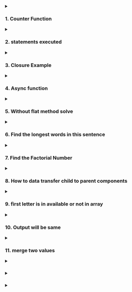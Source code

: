 <details>
<summary>
<h3>1. Counter Function</h3>
</summary>

```js
function counter() {
  let count = 0;
  return {
    increment: function () {
      count++;
      console.log(count);
    },
    decrement: function () {
      count--;
      console.log(count);
    },
  };
}

const mycounter = counter();
mycounter.increment();
mycounter.decrement();
```

The `counter` function you've provided is a classic example of a closure in JavaScript. Here's a detailed explanation of how it works:

**The counter Function**

```js
function counter() {
  let count = 0;
  return {
    increment: function () {
      count++;
      console.log(count);
    },
    decrement: function () {
      count--;
      console.log(count);
    },
  };
}
```

**Breakdown and Explanation**

1. **Function Declaration:**

   - The `counter` function is declared. It doesn't take any parameters.

1. **Local Variable:**

   - Inside the `counter` function, a local variable count is declared and initialized to `0`.

1. **Returning an Object:**

   - The counter function returns an object that contains two methods: increment and decrement.

1. Methods:

   - `increment`: This method increases the value of count by 1 and then logs the current value of `count` to the console.
   - `decrement`: This method decreases the value of count by 1 and then logs the current value of `count` to the console.

**Closures in Action**

When the `counter` function is called, it returns an object containing the `increment` and `decrement` methods. These methods form closures over the count variable. This means they have access to the `count` variable even after the `counter` function has finished executing.

Example Usage

```js
const myCounter = counter();

myCounter.increment(); // 1
myCounter.increment(); // 2
myCounter.decrement(); // 1
```

**Explanation:**

1.  **Calling counter:**

    - `const myCounter = counter();`
    - This calls the `counter` function and assigns the returned object to `myCounter`.

1.  **Increment Method:**

        - `myCounter.increment();` increments the count by `1` and logs 1.
        - `myCounter.increment();` increments the count by `1` again and logs `2`.

    1.** Decrement Method:**

        - `myCounter.decrement();` decrements the count by `1` and logs `1`.

**Why Use Closures?**

Closures are useful for creating private variables and methods. In this example, the count variable is private to the `counter` function and can't be accessed directly from the outside. It can only be modified using the `increment` and `decrement` methods, providing controlled access to the variable.

This pattern is often used to create modules or factory functions that encapsulate and manage state in a controlled manner.

</details>

<details>
<summary>
<h3>2. statements  executed</h3>
</summary>

```js
console.log("Start");
setTimeout(() => {
  console.log("settimeout");
}, 0);
Promise.resolve().then(() => {
  console.log("promise");
});
console.log("End");
```

**Step-by-Step Execution:**

1. **Synchronous Code Execution:**

   - JavaScript starts executing the code from top to bottom.

1. **First console.log("Start"):**

   - This is a synchronous operation. "Start" is logged to the console immediately.
   - Output: Start

1. **setTimeout with 0 ms delay:**

   - The setTimeout function is called with a delay of 0 milliseconds.
   - The callback function (() => { console.log("settimeout"); }) is scheduled to run after the current call stack is empty and after all the currently pending microtasks have been processed. It is placed in the task queue (or macro task queue).

1. **Promise.resolve().then(...):**

   - A resolved promise is created, and the .then method is called on it.
   - The callback function inside .then (() => { console.log("promise"); }) is scheduled to run as a microtask, which will be executed after the current synchronous code is finished but before any tasks from the task queue.

1. **Second console.log("End"):**

   - This is a synchronous operation. "End" is logged to the console immediately.
   - Output: End

1. **Microtasks Execution:**

   - After the synchronous code has finished executing, the JavaScript engine checks the microtask queue.
   - The callback function from the resolved promise is in the microtask queue, so it is executed next.
   - Output: `promise`

1. **Task Queue Execution:**

   - After the microtasks have been executed, the JavaScript engine checks the task queue.
   - The callback function from the `setTimeout` is in the task queue and is executed.
   - Output: `settimeout`

**Final Order of Output:**

1. `Start`
1. `End`
1. `promise`
1. `settimeout`

**Why This Order?**

- Synchronous code (`console.log` statements) is executed first.
- Microtasks (callbacks from promises) are executed after the synchronous code but before the task queue.
- Tasks (`callbacks from setTimeout`) are executed after all microtasks have been processed.

</details>
</details>
<details>
<summary>
<h3>3. Closure Example</h3>
</summary>

```js
var x = 1;
function outer() {
  console.log(x);
  function inner() {
    console.log(x);
  }
  var x = 10;
  inner();
}
outer();
```

**Step-by-Step Execution**

1. Global Scope:

   ```js
   var x = 1;
   ```

   - The variable x is declared and initialized with the value 1 in the global scope.

1. Function Declaration:

   ```js
   function outer() { ... }

   ```

   - The function outer is declared in the global scope.

1. Calling outer():

   ```js
   outer();
   ```

   - The outer function is called.

**Inside the outer Function**

1.  **Variable x Declaration (Hoisting):**

    ```js
    var x = 10;
    ```

    - Due to JavaScript's hoisting mechanism, the declaration of x is hoisted to the top of the function scope, but not its initialization. So, the code inside outer looks like this after hoisting:

    ```js
    function outer() {
      var x;
      console.log(x);
      function inner() {
        console.log(x);
      }
      x = 10;
      inner();
    }
    ```

1.  First console.log(x):

    ```js
    console.log(x);
    ```

    - At this point, x is declared but not yet initialized, so it is undefined.
    - Output: undefined

1.  Calling inner():

    ````js
    inner();

        ```

    **Inside the inner Function**

    ````

1.  console.log(x) in inner:

    ```js
    console.log(x);
    ```

    - inner function has access to the x variable declared in outer's scope due to lexical scoping.
    - By the time inner is called, x has been initialized to 10 in the outer function scope.
    - Output: 10

**Execution Summary**

- The global x is 1, but it is shadowed by the local x inside the outer function.
- When outer is called:
  - The first console.log(x) logs undefined because the local x is declared but not yet initialized.
  - The inner function logs 10 because by the time it is called, the local x in outer has been initialized to 10.

**Final Output**

The final output of the code is:

```js
undefined;
10;
```

This output demonstrates JavaScript's hoisting and scoping mechanisms, where variable declarations are hoisted to the top of their scope but initializations are not, and functions have access to variables in their lexical scope.

</details>

<details>
<summary>
<h3>4. Async function</h3>
</summary>

```js
async function foo() {
  return "Hello world";
}

const result = foo();
console.log(result);
```

**Explanation**:

1. async Function:

   - The async keyword before a function declaration (async function foo() { ... }) ensures that the function always returns a promise. In this case, foo() returns a promise that resolves with the value "Hello world".

1. Calling foo():

   - When foo() is called, it starts executing synchronously. However, because it's an async function, it immediately returns a promise.

1. Promise Returned by foo():

   - The expression const result = foo(); assigns the promise returned by foo() to the variable result.

1. Logging result:

   - console.log(result); logs the promise object itself, not the resolved value "Hello world".

**Output**:

When you run this code, the output logged to the console will be:

```js
Promise {<resolved>: "Hello world"}

```

**Understanding the Output:**

- `foo()` returns a promise immediately with the resolved value `"Hello world".`
- c`onsole.log(result)`; logs the promise object itself, which includes information about its state (`resolved`) and the resolved value `("Hello world").`
  **Accessing the Resolved Value:**

To access the resolved value `"Hello world"` from the promise returned by foo(), you need to use `.then()` or `async/await:`

- Using `.then()`:

```js
foo().then((result) => {
  console.log(result); // Output: Hello world
});
```

Using `async/await` (within an `async` function):

```js
async function example() {
  const result = await foo();
  console.log(result); // Output: Hello world
}

example();
```

**Summary**:

- `async` functions always return a promise.
- Calling an `async` function returns a promise immediately, even before the function completes execution.
- To get the resolved value from an `async` function, you typically use .`then()` or await within an async function.

</details>
<details>
<summary>
<h3>5. Without flat method solve</h3>
</summary>

To convert a nested array, such as `[[1, 2], [3, 4], [5]]`, into a single flat array without using the `Array.prototype.flat()` method, you can use various techniques. One common approach is to use the `Array.prototype.concat()` method along with the `spread` operator, `Array.prototype.reduce()`, or a simple loop.

**Using `concat()` with Spread Operator**

The spread operator `...` can be used to unpack elements from an array. By spreading the nested arrays into `concat()`, you can concatenate them into a single array.

```js
const arr = [[1, 2], [3, 4], [5]];
const flattenedArr = [].concat(...arr);

console.log(flattenedArr); // Output: [1, 2, 3, 4, 5]
```

**Using reduce()**

The `reduce()` method can also be used to accumulate the elements of the nested arrays into a single array.

```js
const arr = [[1, 2], [3, 4], [5]];
const flattenedArr = arr.reduce((acc, curr) => acc.concat(curr), []);

console.log(flattenedArr); // Output: [1, 2, 3, 4, 5]
```

Here, `acc` is the accumulator that starts as an empty array `[],` and curr represents the current sub-array being iterated over. The `concat()` method combines each sub-array (`curr`) into the accumulator (`acc`).

**Using a For Loop**

You can also flatten the array using a traditional `for` loop.

```js
const arr = [[1, 2], [3, 4], [5]];
const flattenedArr = [];

for (let i = 0; i < arr.length; i++) {
  for (let j = 0; j < arr[i].length; j++) {
    flattenedArr.push(arr[i][j]);
  }
}

console.log(flattenedArr); // Output: [1, 2, 3, 4, 5]
```

In this example, two nested loops iterate over the sub-arrays and push each element into the `flattenedArr` array.

Each of these methods effectively flattens the nested array `[[1, 2], [3, 4], [5]] `into `[1, 2, 3, 4, 5] `without using the `flat()` method. The choice of method can depend on personal preference or specific requirements related to performance or readability.

</details>
<details>
<summary>
<h3>6. Find the longest words in this sentence</h3>
</summary>


To find the longest word within a string in JavaScript, you can follow these steps:

  - Split the string into an array of words.
  - Iterate through the array to find the longest word.
  - Keep track of the longest word found.

Here’s an example of how you can implement this:
```js
function findLongestWord(str) {
  // Split the string into an array of words using spaces as the delimiter
  const words = str.split(' ');
  
  // Initialize a variable to keep track of the longest word
  let longestWord = '';

  // Iterate through the array of words
  for (const word of words) {
    // If the current word's length is greater than the longestWord's length, update longestWord
    if (word.length > longestWord.length) {
      longestWord = word;
    }
  }

  // Return the longest word found
  return longestWord;
}

// Example usage
const sentence = "Find the longest word in this sentence";
const longestWord = findLongestWord(sentence);
console.log(`The longest word is: ${longestWord}`);

```
**Explanation:**

1. **Splitting the String**: str.split(' ') splits the input string into an array of words, using space as the delimiter. If the input contains punctuation or other delimiters, you may want to adjust the split method accordingly (e.g., using a regular expression).

1. **Finding the Longest Word**: The` for...of` loop iterates through each word in the array. If a word's length is greater than the current longest word, `longestWord` is updated.

1. **Returning the Result:** The function returns the longest word found.

**Handling Edge Cases:**

- Empty String: The function will return an empty string if the input is empty.
- Multiple Words of the Same Longest Length: The function will return the first word encountered with the longest length. If you want to find all longest words, you can modify the logic to store all words of the maximum length found.

</details>
<details>
<summary>
<h3>7. Find the Factorial Number</h3>
</summary>

Iterative Approach

The iterative approach uses a loop to calculate the factorial:

```js
function factorialIterative(n) {
  if (n < 0) {
    return 'Factorial is not defined for negative numbers';
  }

  let result = 1;
  for (let i = 2; i <= n; i++) {
    result *= i;
  }
  return result;
}

// Example usage
console.log(factorialIterative(5)); // Output: 120

```
**Recursive Approach**

The recursive approach involves calling the function itself to calculate the factorial:
```js
function factorialRecursive(n) {
  if (n < 0) {
    return 'Factorial is not defined for negative numbers';
  }
  if (n === 0 || n === 1) {
    return 1;
  }
  return n * factorialRecursive(n - 1);
}

// Example usage
console.log(factorialRecursive(5)); // Output: 120

```
</details>
<details>
<summary>
<h3>8. How to data transfer child to parent components</h3>
</summary>

Parent.jsx
```js
import React, { useState } from 'react';
import ChildComponent from './ChildComponent';

function ParentComponent() {
  const [message, setMessage] = useState('');

  const receiveMessage = (newMessage) => {
    setMessage(newMessage);
  };

  return (
    <div>
      <h1>Parent Component</h1>
      <p>Message from child: {message}</p>
      <ChildComponent sendMessage={receiveMessage} />
    </div>
  );
}

export default ParentComponent;

```

child.jsx
```js
import React from 'react';

function ChildComponent({ sendMessage }) {
  const handleClick = () => {
    const newMessage = "Hello from Child!";
    sendMessage(newMessage); // Call the function passed from the parent
  };

  return (
    <div>
      <h2>Child Component</h2>
      <button onClick={handleClick}>Send Message to Parent</button>
    </div>
  );
}

export default ChildComponent;

```
</details>
<details>
<summary>
<h3>9. first letter is in available or not in array</h3>
</summary>

```js
const a = ["boy", "oy"];
const b = ["Mary", "Armay"];
const c = ["Aline", "line"];
const d = ["voddo", "nc"];

function abc(arr) {
  let firstItem = arr[0].toLowerCase();
  let secondItem = arr[1].toLowerCase();

  for (let i = 0; i < secondItem.length; i++) {
    let letter = secondItem[i];
    if (firstItem.indexOf(letter) === -1) {
      return false;
    }

    return true;
  }
}

console.log(abc(a));
console.log(abc(b));
console.log(abc(c));
console.log(abc(d));
```
</details>
<details>
<summary>
<h3>10. Output will be same </h3>
</summary>

Question:- 
```js
console.log(sum(5, 6));    
console.log(sum(5)(6)); 
```
Output:-
```js
console.log(sum(5, 6));    // Output: 11
console.log(sum(5)(6));    // Output: 11

function sum(x, y) {
  if (y === undefined) {
    return (z) => {
      return x + z;
    };
  }
  return x + y;
}

```
</details>

<details>
<summary>
<h3>11. merge two values</h3>
</summary>

```js
console.log(merge("abcdef", "123"));  // a1b2c3def
console.log(merge("abc", "123456"));  // a1b2c3456
function merge(num1, num2){
    let maxLength = Math.max(num1.length, num2.length)
    // console.log(maxLength)
    let result = ''

    for (let i = 0; i < maxLength; i++) {
        if(i < num1.length){
            result += num1[i]
        }

        if(i < num2.length){
            result += num2[i]
        }
        
    }

    return result
}
```
</details>
<details>
<summary>
<h3></h3>
</summary>
</details>
<details>
<summary>
<h3></h3>
</summary>
</details>
<details>
<summary>
<h3></h3>
</summary>
</details>
